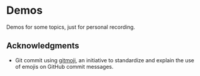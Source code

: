 # Demos
Demos for some topics, just for personal recording.





## Acknowledgments
- Git commit using [gitmoji][gitmoji], an initiative to standardize and explain the use of emojis on GitHub commit messages.


[gitmoji]: https://github.com/carloscuesta/gitmoji

